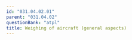 ```yaml
---
id: "031.04.02.01"
parent: "031.04.02"
questionBank: "atpl"
title: Weighing of aircraft (general aspects)
---
```

